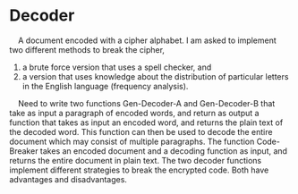 # Decoder
&nbsp;&nbsp;&nbsp;&nbsp;A document encoded with a cipher alphabet. I am asked to implement two different methods to break the cipher,
1. a brute force version that uses a spell checker, and
2. a version that uses knowledge about the distribution of particular letters in the English
language (frequency analysis).

&nbsp;&nbsp;&nbsp;&nbsp;Need to write two functions Gen-Decoder-A and Gen-Decoder-B that take as input a paragraph of encoded words, and return as output a function that takes as input an encoded word, and returns the plain text of the decoded word. This function can then be used to decode the entire document which may consist of multiple paragraphs. The function Code-Breaker takes an encoded document and a decoding function as input, and returns the entire document in plain text. The two decoder functions implement different strategies to break the encrypted code. Both have advantages and disadvantages.

